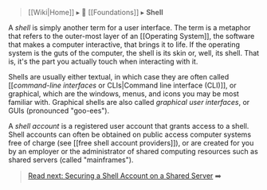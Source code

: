 > [[Wiki|Home]] ▸ :beginner: [[Foundations]] ▸ **Shell**

A *shell* is simply another term for a user interface. The term is a metaphor that refers to the outer-most          layer of an [[Operating System]], the software that makes a computer interactive, that brings it to life. If the operating system is the guts of the computer, the shell is its skin or, well, its shell. That is, it's the part you actually touch when interacting with it.

Shells are usually either textual, in which case they are often called [[*command-line interfaces* or CLIs|Command line interface (CLI)]], or graphical, which are the windows, menus, and icons you may be most familiar with. Graphical shells are also called *graphical user interfaces*, or GUIs (pronounced "goo-ees").

A *shell account* is a registered user account that grants access to a shell. Shell accounts can often be obtained on public access computer systems free of charge (see [[free shell account providers]]), or are created for you by an employer or the administrator of shared computing resources such as shared servers (called "mainframes").

> [Read next: Securing a Shell Account on a Shared Server](https://github.com/AnarchoTechNYC/meta/train-the-trainers/practice-labs/securing-a-shell-account-on-a-shared-server) :arrow_right: